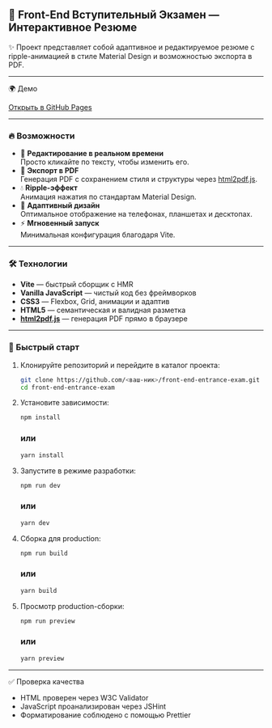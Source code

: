 ## 🧪 Front-End Вступительный Экзамен — Интерактивное Резюме

✨ Проект представляет собой адаптивное и редактируемое резюме с ripple-анимацией в стиле Material Design и возможностью экспорта в PDF.

---

🌍 Демо

[Открыть в GitHub Pages](https://lga1156.github.io/front-end-entrance-exam/)

---

### 🔥 Возможности

- 📝 **Редактирование в реальном времени**  
  Просто кликайте по тексту, чтобы изменить его.
- 📄 **Экспорт в PDF**  
  Генерация PDF с сохранением стиля и структуры через [html2pdf.js](https://github.com/eKoopmans/html2pdf.js).
- 💧 **Ripple-эффект**  
  Анимация нажатия по стандартам Material Design.
- 📱 **Адаптивный дизайн**  
  Оптимальное отображение на телефонах, планшетах и десктопах.
- ⚡ **Мгновенный запуск**  
  Минимальная конфигурация благодаря Vite.

---

### 🛠️ Технологии

- **Vite** — быстрый сборщик с HMR
- **Vanilla JavaScript** — чистый код без фреймворков
- **CSS3** — Flexbox, Grid, анимации и адаптив
- **HTML5** — семантическая и валидная разметка
- **[html2pdf.js](https://github.com/eKoopmans/html2pdf.js)** — генерация PDF прямо в браузере

---

### 🚀 Быстрый старт

1. Клонируйте репозиторий и перейдите в каталог проекта:

   ```bash
   git clone https://github.com/<ваш-ник>/front-end-entrance-exam.git
   cd front-end-entrance-exam
   ```

2. Установите зависимости:

   ```bash
   npm install
   ```

   ### или

   ```bash
   yarn install
   ```

3. Запустите в режиме разработки:

   ```bash
   npm run dev
   ```

   ### или

   ```bash
   yarn dev
   ```

4. Сборка для production:

   ```bash
   npm run build
   ```

   ### или

   ```bash
   yarn build
   ```

5. Просмотр production-сборки:
   ```bash
   npm run preview
   ```
   ### или
   ```bash
   yarn preview
   ```

---

✅ Проверка качества

- HTML проверен через W3C Validator
- JavaScript проанализирован через JSHint
- Форматирование соблюдено с помощью Prettier
